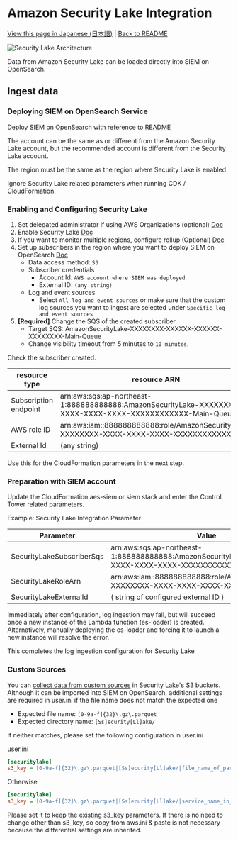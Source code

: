 # Amazon Security Lake Integration

[View this page in Japanese (日本語)](securitylake_ja.md) | [Back to README](../README.md)

![Security Lake Architecture](images/securitylake-arch.svg)

Data from Amazon Security Lake can be loaded directly into SIEM on OpenSearch.

## Ingest data

### Deploying SIEM on OpenSearch Service

Deploy SIEM on OpenSearch with reference to [README](../README.md)

The account can be the same as or different from the Amazon Security Lake account, but the recommended account is different from the Security Lake account.

The region must be the same as the region where Security Lake is enabled.

Ignore Security Lake related parameters when running CDK / CloudFormation.

### Enabling and Configuring Security Lake

1. Set delegated administrator if using AWS Organizations (optional) [Doc](https://docs.aws.amazon.com/security-lake/latest/userguide/multi-account-management.html)
1. Enable Security Lake [Doc](https://docs.aws.amazon.com/security-lake/latest/userguide/getting-started.html)
1. If you want to monitor multiple regions, configure rollup (Optional) [Doc](https://docs.aws.amazon.com/security-lake/latest/userguide/manage-regions.html)
1. Set up subscribers in the region where you want to deploy SIEM on OpenSearch [Doc](https://docs.aws.amazon.com/security-lake/latest/userguide/subscriber-management.html)
    * Data access method: `S3`
    * Subscriber credentials
        * Account Id: `AWS account where SIEM was deployed`
        * External ID: `(any string)`
    * Log and event sources
        * Select `All log and event sources` or make sure that the custom log sources you want to ingest are selected under `Specific log and event sources`
1. **[Required]** Change the SQS of the created subscriber
    * Target SQS: AmazonSecurityLake-XXXXXXXX-XXXXXX-XXXXXX-XXXXXXXX-Main-Queue
    * Change visibility timeout from 5 minutes to `10 minutes`.

Check the subscriber created.

|resource type|resource ARN|
|------|----------|
|Subscription endpoint|arn:aws:sqs:ap-northeast-1:888888888888:AmazonSecurityLake-XXXXXXXX-XXXX-XXXX-XXXX-XXXXXXXXXXXX-Main-Queue|
|AWS role ID|arn:aws:iam::888888888888:role/AmazonSecurityLake-XXXXXXXX-XXXX-XXXX-XXXX-XXXXXXXXXXXX|
|External Id|(any string)|

Use this for the CloudFormation parameters in the next step.

### Preparation with SIEM account

Update the CloudFormation aes-siem or siem stack and enter the Control Tower related parameters.

Example: Security Lake Integration Parameter

|Parameter|Value|
|------|----------|
|SecurityLakeSubscriberSqs|arn:aws:sqs:ap-northeast-1:888888888888:AmazonSecurityLake-XXXXXXXX-XXXX-XXXX-XXXX-XXXXXXXXXXXX-Main-Queue|
|SecurityLakeRoleArn|arn:aws:iam::888888888888:role/AmazonSecurityLake-XXXXXXXX-XXXX-XXXX-XXXX-XXXXXXXXXXXX|
|SecurityLakeExternalId|( string of configured external ID )|

Immediately after configuration, log ingestion may fail, but will succeed once a new instance of the Lambda function (es-loader) is created. Alternatively, manually deploying the es-loader and forcing it to launch a new instance will resolve the error.

This completes the log ingestion configuration for Security Lake

### Custom Sources

You can [collect data from custom sources](https://docs.aws.amazon.com/security-lake/latest/userguide/custom-sources.html) in Security Lake's S3 buckets. Although it can be imported into SIEM on OpenSearch, additional settings are required in user.ini if the file name does not match the expected one

* Expected file name: `[0-9a-f]{32}\.gz\.parquet`
* Expected directory name: `[Ss]ecurity[Ll]ake/`

If neither matches, please set the following configuration in user.ini

user.ini

```ini
[securitylake]
s3_key = [0-9a-f]{32}\.gz\.parquet|[Ss]ecurity[Ll]ake/|file_name_of_parquet
```

Otherwise

```ini
[securitylake]
s3_key = [0-9a-f]{32}\.gz\.parquet|[Ss]ecurity[Ll]ake/|service_name_in_s3_path
```

Please set it to keep the existing s3_key parameters. If there is no need to change other than s3_key, so copy from aws.ini & paste is not necessary because the differential settings are inherited.
